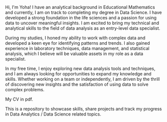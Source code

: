 Hi, I'm Yoha! I have an analytical background in Educational Mathematics and currently, I am on track to completing my degree in Data Science. I have developed a strong foundation in the life sciences and a passion for using data to uncover meaningful insights. I am excited to bring my technical and analytical skills to the field of data analysis as an entry-level data specialist.

During my studies, I honed my ability to work with complex data and developed a keen eye for identifying patterns and trends. I also gained experience in laboratory techniques, data management, and statistical analysis, which I believe will be valuable assets in my role as a data specialist.

In my free time, I enjoy exploring new data analysis tools and techniques, and I am always looking for opportunities to expand my knowledge and skills. Whether working on a team or independently, I am driven by the thrill of discovering new insights and the satisfaction of using data to solve complex problems.

My CV in pdf.

This is a repository to showcase skills, share projects and track my progress in Data Analytics / Data Science related topics.
